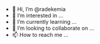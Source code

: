 - 👋 Hi, I’m @radekemia
- 👀 I’m interested in ...
- 🌱 I’m currently learning ...
- 💞️ I’m looking to collaborate on ...
- 📫 How to reach me ...

<!---
radekemia/radekemia is a ✨ special ✨ repository because its `README.md` (this file) appears on your GitHub profile.
You can click the Preview link to take a look at your changes.
--->
